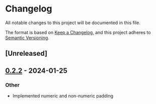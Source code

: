 <!--
 Copyright 2024 The Milton Hirsch Institute, B.V.
 SPDX-License-Identifier: Apache-2.0
 -->

# Changelog
All notable changes to this project will be documented in this file.

The format is based on [Keep a Changelog](https://keepachangelog.com/en/1.0.0/),
and this project adheres to [Semantic Versioning](https://semver.org/spec/v2.0.0.html).

## [Unreleased]

## [0.2.2](https://github.com/milton-hirsch-institute/subnet-garden/compare/subg-v0.2.1...subg-v0.2.2) - 2024-01-25

### Other
- Implemented numeric and non-numeric padding
